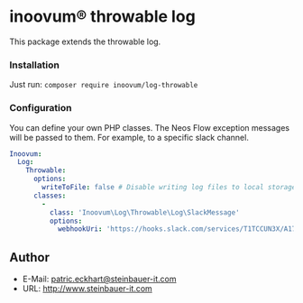 # inoovum® throwable log

This package extends the throwable log.

### Installation

Just run:
`composer require inoovum/log-throwable`

### Configuration
You can define your own PHP classes. The Neos Flow exception messages will be passed to them. For example, to a specific slack channel.

```yaml
Inoovum:
  Log:
    Throwable:
      options:
        writeToFile: false # Disable writing log files to local storage
      classes:
        -
          class: 'Inoovum\Log\Throwable\Log\SlackMessage'
          options:
            webhookUri: 'https://hooks.slack.com/services/T1TCCUN3X/A17PWTYX3GZ/xs83nHlpZafgUieYzsKiUcfa'
```

## Author

* E-Mail: patric.eckhart@steinbauer-it.com
* URL: http://www.steinbauer-it.com

